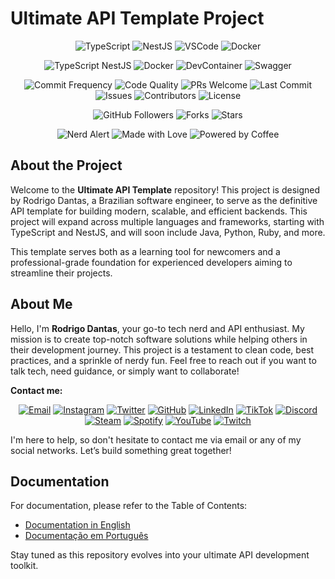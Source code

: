 
# Ultimate API Template Project

<p align="center">
  <img src="https://img.icons8.com/color/48/000000/typescript.png" alt="TypeScript">
  <img src="https://img.icons8.com/color/48/000000/nestjs.png" alt="NestJS">
  <img src="https://img.icons8.com/color/48/000000/visual-studio-code-2019.png" alt="VSCode">
  <img src="https://img.icons8.com/color/48/000000/docker.png" alt="Docker">
</p>

<p align="center">
  <img src="https://img.shields.io/badge/Typescript-NestJS-blue" alt="TypeScript NestJS">
  <img src="https://img.shields.io/badge/docker-available-blue" alt="Docker">
  <img src="https://img.shields.io/badge/devcontainer-ready-blue" alt="DevContainer">
  <img src="https://img.shields.io/badge/swagger-available-green" alt="Swagger">
</p>

<p align="center">
  <img src="https://img.shields.io/badge/commits-daily-brightgreen.svg" alt="Commit Frequency">
  <img src="https://img.shields.io/badge/code%20quality-A%2B-brightgreen.svg" alt="Code Quality">
  <img src="https://img.shields.io/badge/PRs-welcome-blue.svg" alt="PRs Welcome">
  <img src="https://img.shields.io/github/last-commit/napalm23zero/ultimate-typescript-nestjs-api-template" alt="Last Commit">
  <img src="https://img.shields.io/github/issues/napalm23zero/ultimate-typescript-nestjs-api-template" alt="Issues">
  <img src="https://img.shields.io/github/contributors/napalm23zero/ultimate-typescript-nestjs-api-template" alt="Contributors">
  <img src="https://img.shields.io/badge/License-MIT-white" alt="License">
</p>

<p align="center">
  <img src="https://img.shields.io/github/followers/napalm23zero?style=social" alt="GitHub Followers">
  <img src="https://img.shields.io/github/forks/napalm23zero/ultimate-typescript-nestjs-api-template" alt="Forks">
  <img src="https://img.shields.io/github/stars/napalm23zero/ultimate-typescript-nestjs-api-template" alt="Stars">
</p>

<p align="center">
  <img src="https://img.shields.io/badge/nerd-alert-blue.svg" alt="Nerd Alert">
  <img src="https://img.shields.io/badge/Made%20with-Love-ff69b4" alt="Made with Love">
  <img src="https://img.shields.io/badge/Powered%20by-Coffee-6F4E37" alt="Powered by Coffee">
</p>

## About the Project

Welcome to the **Ultimate API Template** repository! This project is designed by Rodrigo Dantas, a Brazilian software engineer, to serve as the definitive API template for building modern, scalable, and efficient backends. This project will expand across multiple languages and frameworks, starting with TypeScript and NestJS, and will soon include Java, Python, Ruby, and more.

This template serves both as a learning tool for newcomers and a professional-grade foundation for experienced developers aiming to streamline their projects.

## About Me

Hello, I'm **Rodrigo Dantas**, your go-to tech nerd and API enthusiast. My mission is to create top-notch software solutions while helping others in their development journey. This project is a testament to clean code, best practices, and a sprinkle of nerdy fun. Feel free to reach out if you want to talk tech, need guidance, or simply want to collaborate!

**Contact me:**

<p align="center">
  <a href="mailto:rodrigo.dantas@hustletech.dev"><img src="https://img.icons8.com/color/48/000000/email.png" alt="Email"></a>
  <a href="https://www.instagram.com/napalm23zero"><img src="https://img.icons8.com/color/48/000000/instagram-new.png" alt="Instagram"></a>
  <a href="https://twitter.com/napalm23zero"><img src="https://img.icons8.com/color/48/000000/twitter.png" alt="Twitter"></a>
  <a href="https://github.com/napalm23zero"><img src="https://img.icons8.com/color/48/000000/github.png" alt="GitHub"></a>
  <a href="https://www.linkedin.com/in/napalm23zero"><img src="https://img.icons8.com/color/48/000000/linkedin.png" alt="LinkedIn"></a>
  <a href="https://www.tiktok.com/@napalm23zero"><img src="https://img.icons8.com/color/48/000000/tiktok.png" alt="TikTok"></a>
  <a href="https://discord.com/users/napalm23zero"><img src="https://img.icons8.com/color/48/000000/discord-logo.png" alt="Discord"></a>
  <a href="https://steamcommunity.com/id/napalm23zero"><img src="https://img.icons8.com/color/48/000000/steam.png" alt="Steam"></a>
  <a href="https://open.spotify.com/user/22shqo6vu5mqvdgwxi66gawta"><img src="https://img.icons8.com/color/48/000000/spotify.png" alt="Spotify"></a>
  <a href="https://www.youtube.com/@napalm23zero"><img src="https://img.icons8.com/color/48/000000/youtube-play.png" alt="YouTube"></a>
  <a href="https://www.twitch.tv/napalm23zero"><img src="https://img.icons8.com/color/48/000000/twitch.png" alt="Twitch"></a>
</p>

I'm here to help, so don't hesitate to contact me via email or any of my social networks. Let’s build something great together!

## Documentation

For documentation, please refer to the Table of Contents:

- [Documentation in English](docs/en-us/000%20-%20table-of-contents.md)
- [Documentação em Português](docs/pt-br/000%20-%20table-of-contents.md)

Stay tuned as this repository evolves into your ultimate API development toolkit.
